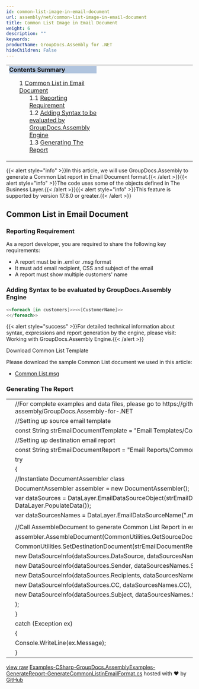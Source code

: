 ```yaml
---
id: common-list-image-in-email-document
url: assembly/net/common-list-image-in-email-document
title: Common List Image in Email Document
weight: 6
description: ""
keywords: 
productName: GroupDocs.Assembly for .NET
hideChildren: False
---
```

<table class="sectionMacro" border="0" cellpadding="5" cellspacing="0" width="100%"><tbody><tr><td valign="top" width="50%"><div class="panel" style="border-top-width: 1px; border-right-width: 1px; border-bottom-width: 1px; border-left-width: 1px;"><div class="panelHeader" style="border-bottom-width: 1px; background-color: rgb(176, 196, 222);"><b>Contents Summary</b></div><div class="panelContent"><style type="text/css">div.rbtoc1593026664972 { padding-top: 0px; padding-right: 0px; padding-bottom: 0px; padding-left: 0px; }div.rbtoc1593026664972 ul { list-style-type: none; list-style-image: none; margin-left: 0px; }div.rbtoc1593026664972 li { margin-left: 0px; padding-left: 0px; }</style><div class="toc rbtoc1593026664972"><ul class="toc-indentation"><li><span class="TOCOutline">1</span> <a href="#CommonListImageinEmailDocument-CommonListinEmailDocument">Common List in Email Document</a><ul class="toc-indentation"><li><span class="TOCOutline">1.1</span> <a href="#CommonListImageinEmailDocument-ReportingRequirement">Reporting Requirement</a></li><li><span class="TOCOutline">1.2</span> <a href="#CommonListImageinEmailDocument-AddingSyntaxtobeevaluatedbyGroupDocs.AssemblyEngine">Adding Syntax to be evaluated by GroupDocs.Assembly Engine</a></li><li><span class="TOCOutline">1.3</span> <a href="#CommonListImageinEmailDocument-GeneratingTheReport">Generating The Report</a></li></ul></li></ul></div></div></div></td><td valign="top" width="15%">&nbsp;</td><td valign="top" width="35%">&nbsp;</td></tr></tbody></table>

{{< alert style="info" >}}In this article, we will use GroupDocs.Assembly to generate a Common List report in Email Document format.{{< /alert >}}{{< alert style="info" >}}The code uses some of the objects defined in The Business Layer.{{< /alert >}}{{< alert style="info" >}}This feature is supported by version 17.8.0 or greater.{{< /alert >}}

## Common List in Email Document

### Reporting Requirement

As a report developer, you are required to share the following key requirements:

*   A report must be in .eml or .msg format
*   It must add email recipient, CSS and subject of the email
*   A report must show multiple customers' name

### Adding Syntax to be evaluated by GroupDocs.Assembly Engine

```csharp
<<foreach [in customers]>><<[CustomerName]>>
<</foreach>>

```

{{< alert style="success" >}}For detailed technical information about syntax, expressions and report generation by the engine, please visit: Working with GroupDocs.Assembly Engine.{{< /alert >}}

Download Common List Template

Please download the sample Common List document we used in this article:

*   [Common List.msg](https://github.com/groupdocs-assembly/GroupDocs.Assembly-for-.NET/raw/master/Examples/Data/Source/Email%20Templates/Common%20List.msg?raw=true)

### Generating The Report

<table class="highlight tab-size js-file-line-container" data-tab-size="8" data-paste-markdown-skip=""><tbody><tr><td id="file-examples-csharp-groupdocs-assemblyexamples-generatereport-generatecommonlistinemailformat-cs-L1" class="blob-num js-line-number" data-line-number="1"></td><td id="file-examples-csharp-groupdocs-assemblyexamples-generatereport-generatecommonlistinemailformat-cs-LC1" class="blob-code blob-code-inner js-file-line"><span class="pl-c"><span class="pl-c">//</span>For complete examples and data files, please go to https://github.com/groupdocs-assembly/GroupDocs.Assembly-for-.NET</span></td></tr><tr><td id="file-examples-csharp-groupdocs-assemblyexamples-generatereport-generatecommonlistinemailformat-cs-L2" class="blob-num js-line-number" data-line-number="2"></td><td id="file-examples-csharp-groupdocs-assemblyexamples-generatereport-generatecommonlistinemailformat-cs-LC2" class="blob-code blob-code-inner js-file-line"><span class="pl-c"><span class="pl-c">//</span>Setting up source email template</span></td></tr><tr><td id="file-examples-csharp-groupdocs-assemblyexamples-generatereport-generatecommonlistinemailformat-cs-L3" class="blob-num js-line-number" data-line-number="3"></td><td id="file-examples-csharp-groupdocs-assemblyexamples-generatereport-generatecommonlistinemailformat-cs-LC3" class="blob-code blob-code-inner js-file-line"><span class="pl-k">const</span> <span class="pl-en">String</span> <span class="pl-smi">strEmailDocumentTemplate</span> <span class="pl-k">=</span> <span class="pl-s"><span class="pl-pds">"</span>Email Templates/Common List.msg<span class="pl-pds">"</span></span>;</td></tr><tr><td id="file-examples-csharp-groupdocs-assemblyexamples-generatereport-generatecommonlistinemailformat-cs-L4" class="blob-num js-line-number" data-line-number="4"></td><td id="file-examples-csharp-groupdocs-assemblyexamples-generatereport-generatecommonlistinemailformat-cs-LC4" class="blob-code blob-code-inner js-file-line"><span class="pl-c"><span class="pl-c">//</span>Setting up destination email report</span></td></tr><tr><td id="file-examples-csharp-groupdocs-assemblyexamples-generatereport-generatecommonlistinemailformat-cs-L5" class="blob-num js-line-number" data-line-number="5"></td><td id="file-examples-csharp-groupdocs-assemblyexamples-generatereport-generatecommonlistinemailformat-cs-LC5" class="blob-code blob-code-inner js-file-line"><span class="pl-k">const</span> <span class="pl-en">String</span> <span class="pl-smi">strEmailDocumentReport</span> <span class="pl-k">=</span> <span class="pl-s"><span class="pl-pds">"</span>Email Reports/Common List Report.msg<span class="pl-pds">"</span></span>;</td></tr><tr><td id="file-examples-csharp-groupdocs-assemblyexamples-generatereport-generatecommonlistinemailformat-cs-L6" class="blob-num js-line-number" data-line-number="6"></td><td id="file-examples-csharp-groupdocs-assemblyexamples-generatereport-generatecommonlistinemailformat-cs-LC6" class="blob-code blob-code-inner js-file-line"><span class="pl-k">try</span></td></tr><tr><td id="file-examples-csharp-groupdocs-assemblyexamples-generatereport-generatecommonlistinemailformat-cs-L7" class="blob-num js-line-number" data-line-number="7"></td><td id="file-examples-csharp-groupdocs-assemblyexamples-generatereport-generatecommonlistinemailformat-cs-LC7" class="blob-code blob-code-inner js-file-line">{</td></tr><tr><td id="file-examples-csharp-groupdocs-assemblyexamples-generatereport-generatecommonlistinemailformat-cs-L8" class="blob-num js-line-number" data-line-number="8"></td><td id="file-examples-csharp-groupdocs-assemblyexamples-generatereport-generatecommonlistinemailformat-cs-LC8" class="blob-code blob-code-inner js-file-line"><span class="pl-c"><span class="pl-c">//</span>Instantiate DocumentAssembler class</span></td></tr><tr><td id="file-examples-csharp-groupdocs-assemblyexamples-generatereport-generatecommonlistinemailformat-cs-L9" class="blob-num js-line-number" data-line-number="9"></td><td id="file-examples-csharp-groupdocs-assemblyexamples-generatereport-generatecommonlistinemailformat-cs-LC9" class="blob-code blob-code-inner js-file-line"><span class="pl-en">DocumentAssembler</span> <span class="pl-smi">assembler</span> <span class="pl-k">=</span> <span class="pl-k">new</span> <span class="pl-en">DocumentAssembler</span>();</td></tr><tr><td id="file-examples-csharp-groupdocs-assemblyexamples-generatereport-generatecommonlistinemailformat-cs-L10" class="blob-num js-line-number" data-line-number="10"></td><td id="file-examples-csharp-groupdocs-assemblyexamples-generatereport-generatecommonlistinemailformat-cs-LC10" class="blob-code blob-code-inner js-file-line"><span class="pl-k">var</span> <span class="pl-smi">dataSources</span> <span class="pl-k">=</span> <span class="pl-smi">DataLayer</span>.<span class="pl-en">EmailDataSourceObject</span>(<span class="pl-smi">strEmailDocumentTemplate</span>, <span class="pl-smi">DataLayer</span>.<span class="pl-en">PopulateData</span>());</td></tr><tr><td id="file-examples-csharp-groupdocs-assemblyexamples-generatereport-generatecommonlistinemailformat-cs-L11" class="blob-num js-line-number" data-line-number="11"></td><td id="file-examples-csharp-groupdocs-assemblyexamples-generatereport-generatecommonlistinemailformat-cs-LC11" class="blob-code blob-code-inner js-file-line"><span class="pl-k">var</span> <span class="pl-smi">dataSourcesNames</span> <span class="pl-k">=</span> <span class="pl-smi">DataLayer</span>.<span class="pl-en">EmailDataSourceName</span>(<span class="pl-s"><span class="pl-pds">"</span>.msg<span class="pl-pds">"</span></span>, <span class="pl-s"><span class="pl-pds">"</span>customers<span class="pl-pds">"</span></span>);</td></tr><tr><td id="file-examples-csharp-groupdocs-assemblyexamples-generatereport-generatecommonlistinemailformat-cs-L12" class="blob-num js-line-number" data-line-number="12"></td><td id="file-examples-csharp-groupdocs-assemblyexamples-generatereport-generatecommonlistinemailformat-cs-LC12" class="blob-code blob-code-inner js-file-line"></td></tr><tr><td id="file-examples-csharp-groupdocs-assemblyexamples-generatereport-generatecommonlistinemailformat-cs-L13" class="blob-num js-line-number" data-line-number="13"></td><td id="file-examples-csharp-groupdocs-assemblyexamples-generatereport-generatecommonlistinemailformat-cs-LC13" class="blob-code blob-code-inner js-file-line"><span class="pl-c"><span class="pl-c">//</span>Call AssembleDocument to generate Common List Report in email document format</span></td></tr><tr><td id="file-examples-csharp-groupdocs-assemblyexamples-generatereport-generatecommonlistinemailformat-cs-L14" class="blob-num js-line-number" data-line-number="14"></td><td id="file-examples-csharp-groupdocs-assemblyexamples-generatereport-generatecommonlistinemailformat-cs-LC14" class="blob-code blob-code-inner js-file-line"><span class="pl-smi">assembler</span>.<span class="pl-en">AssembleDocument</span>(<span class="pl-smi">CommonUtilities</span>.<span class="pl-en">GetSourceDocument</span>(<span class="pl-smi">strEmailDocumentTemplate</span>),</td></tr><tr><td id="file-examples-csharp-groupdocs-assemblyexamples-generatereport-generatecommonlistinemailformat-cs-L15" class="blob-num js-line-number" data-line-number="15"></td><td id="file-examples-csharp-groupdocs-assemblyexamples-generatereport-generatecommonlistinemailformat-cs-LC15" class="blob-code blob-code-inner js-file-line"><span class="pl-smi">CommonUtilities</span>.<span class="pl-en">SetDestinationDocument</span>(<span class="pl-smi">strEmailDocumentReport</span>),</td></tr><tr><td id="file-examples-csharp-groupdocs-assemblyexamples-generatereport-generatecommonlistinemailformat-cs-L16" class="blob-num js-line-number" data-line-number="16"></td><td id="file-examples-csharp-groupdocs-assemblyexamples-generatereport-generatecommonlistinemailformat-cs-LC16" class="blob-code blob-code-inner js-file-line"><span class="pl-k">new</span> <span class="pl-en">DataSourceInfo</span>(<span class="pl-smi">dataSources</span>.<span class="pl-smi">DataSource</span>, <span class="pl-smi">dataSourcesNames</span>.<span class="pl-smi">Name</span>),</td></tr><tr><td id="file-examples-csharp-groupdocs-assemblyexamples-generatereport-generatecommonlistinemailformat-cs-L17" class="blob-num js-line-number" data-line-number="17"></td><td id="file-examples-csharp-groupdocs-assemblyexamples-generatereport-generatecommonlistinemailformat-cs-LC17" class="blob-code blob-code-inner js-file-line"><span class="pl-k">new</span> <span class="pl-en">DataSourceInfo</span>(<span class="pl-smi">dataSources</span>.<span class="pl-smi">Sender</span>, <span class="pl-smi">dataSourcesNames</span>.<span class="pl-smi">Sender</span>),</td></tr><tr><td id="file-examples-csharp-groupdocs-assemblyexamples-generatereport-generatecommonlistinemailformat-cs-L18" class="blob-num js-line-number" data-line-number="18"></td><td id="file-examples-csharp-groupdocs-assemblyexamples-generatereport-generatecommonlistinemailformat-cs-LC18" class="blob-code blob-code-inner js-file-line"><span class="pl-k">new</span> <span class="pl-en">DataSourceInfo</span>(<span class="pl-smi">dataSources</span>.<span class="pl-smi">Recipients</span>, <span class="pl-smi">dataSourcesNames</span>.<span class="pl-smi">Recipients</span>),</td></tr><tr><td id="file-examples-csharp-groupdocs-assemblyexamples-generatereport-generatecommonlistinemailformat-cs-L19" class="blob-num js-line-number" data-line-number="19"></td><td id="file-examples-csharp-groupdocs-assemblyexamples-generatereport-generatecommonlistinemailformat-cs-LC19" class="blob-code blob-code-inner js-file-line"><span class="pl-k">new</span> <span class="pl-en">DataSourceInfo</span>(<span class="pl-smi">dataSources</span>.<span class="pl-smi">CC</span>, <span class="pl-smi">dataSourcesNames</span>.<span class="pl-smi">CC</span>),</td></tr><tr><td id="file-examples-csharp-groupdocs-assemblyexamples-generatereport-generatecommonlistinemailformat-cs-L20" class="blob-num js-line-number" data-line-number="20"></td><td id="file-examples-csharp-groupdocs-assemblyexamples-generatereport-generatecommonlistinemailformat-cs-LC20" class="blob-code blob-code-inner js-file-line"><span class="pl-k">new</span> <span class="pl-en">DataSourceInfo</span>(<span class="pl-smi">dataSources</span>.<span class="pl-smi">Subject</span>, <span class="pl-smi">dataSourcesNames</span>.<span class="pl-smi">Subject</span>)</td></tr><tr><td id="file-examples-csharp-groupdocs-assemblyexamples-generatereport-generatecommonlistinemailformat-cs-L21" class="blob-num js-line-number" data-line-number="21"></td><td id="file-examples-csharp-groupdocs-assemblyexamples-generatereport-generatecommonlistinemailformat-cs-LC21" class="blob-code blob-code-inner js-file-line">);</td></tr><tr><td id="file-examples-csharp-groupdocs-assemblyexamples-generatereport-generatecommonlistinemailformat-cs-L22" class="blob-num js-line-number" data-line-number="22"></td><td id="file-examples-csharp-groupdocs-assemblyexamples-generatereport-generatecommonlistinemailformat-cs-LC22" class="blob-code blob-code-inner js-file-line">}</td></tr><tr><td id="file-examples-csharp-groupdocs-assemblyexamples-generatereport-generatecommonlistinemailformat-cs-L23" class="blob-num js-line-number" data-line-number="23"></td><td id="file-examples-csharp-groupdocs-assemblyexamples-generatereport-generatecommonlistinemailformat-cs-LC23" class="blob-code blob-code-inner js-file-line"><span class="pl-k">catch</span> (<span class="pl-en">Exception</span> <span class="pl-smi">ex</span>)</td></tr><tr><td id="file-examples-csharp-groupdocs-assemblyexamples-generatereport-generatecommonlistinemailformat-cs-L24" class="blob-num js-line-number" data-line-number="24"></td><td id="file-examples-csharp-groupdocs-assemblyexamples-generatereport-generatecommonlistinemailformat-cs-LC24" class="blob-code blob-code-inner js-file-line">{</td></tr><tr><td id="file-examples-csharp-groupdocs-assemblyexamples-generatereport-generatecommonlistinemailformat-cs-L25" class="blob-num js-line-number" data-line-number="25"></td><td id="file-examples-csharp-groupdocs-assemblyexamples-generatereport-generatecommonlistinemailformat-cs-LC25" class="blob-code blob-code-inner js-file-line"><span class="pl-smi">Console</span>.<span class="pl-en">WriteLine</span>(<span class="pl-smi">ex</span>.<span class="pl-smi">Message</span>);</td></tr><tr><td id="file-examples-csharp-groupdocs-assemblyexamples-generatereport-generatecommonlistinemailformat-cs-L26" class="blob-num js-line-number" data-line-number="26"></td><td id="file-examples-csharp-groupdocs-assemblyexamples-generatereport-generatecommonlistinemailformat-cs-LC26" class="blob-code blob-code-inner js-file-line">}</td></tr></tbody></table>

[view raw](https://gist.github.com/GroupDocsGists/1980c861285d1fd9be006efbc4a4a5c0/raw/9a91c3b0dc39316d687338185948626f914a9767/Examples-CSharp-GroupDocs.AssemblyExamples-GenerateReport-GenerateCommonListinEmailFormat.cs) [Examples-CSharp-GroupDocs.AssemblyExamples-GenerateReport-GenerateCommonListinEmailFormat.cs](https://gist.github.com/GroupDocsGists/1980c861285d1fd9be006efbc4a4a5c0#file-examples-csharp-groupdocs-assemblyexamples-generatereport-generatecommonlistinemailformat-cs) hosted with ❤ by [GitHub](https://github.com)
